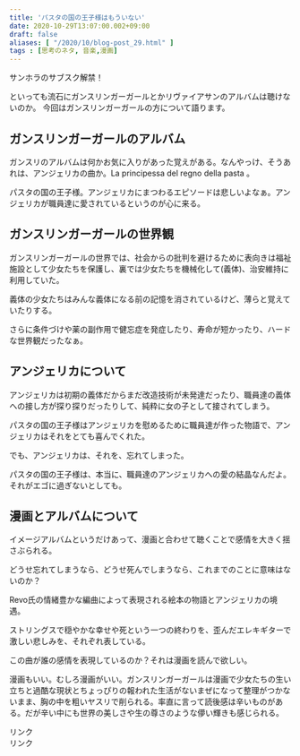 ```yaml
---
title: 'パスタの国の王子様はもういない'
date: 2020-10-29T13:07:00.002+09:00
draft: false
aliases: [ "/2020/10/blog-post_29.html" ]
tags : [思考のネタ, 音楽,漫画]
---
```


サンホラのサブスク解禁！

といっても流石にガンスリンガーガールとかリヴァイアサンのアルバムは聴けないのか。 今回はガンスリンガーガールの方について語ります。


## ガンスリンガーガールのアルバム


ガンスリのアルバムは何かお気に入りがあった覚えがある。なんやっけ、そうあれは、アンジェリカの曲か。La principessa del regno della pasta 。

パスタの国の王子様。アンジェリカにまつわるエピソードは悲しいよなぁ。アンジェリカが職員達に愛されているというのが心に来る。

## ガンスリンガーガールの世界観


ガンスリンガーガールの世界では、社会からの批判を避けるために表向きは福祉施設として少女たちを保護し、裏では少女たちを機械化して(義体)、治安維持に利用していた。

義体の少女たちはみんな義体になる前の記憶を消されているけど、薄らと覚えていたりする。

さらに条件づけや薬の副作用で健忘症を発症したり、寿命が短かったり、ハードな世界観だったなぁ。

## アンジェリカについて

アンジェリカは初期の義体だからまだ改造技術が未発達だったり、職員達の義体への接し方が探り探りだったりして、純粋に女の子として接されてしまう。

パスタの国の王子様はアンジェリカを慰めるために職員達が作った物語で、アンジェリカはそれをとても喜んでくれた。

でも、アンジェリカは、それを、忘れてしまった。

パスタの国の王子様は、本当に、職員達のアンジェリカへの愛の結晶なんだよ。それがエゴに過ぎないとしても。

## 漫画とアルバムについて

イメージアルバムというだけあって、漫画と合わせて聴くことで感情を大きく揺さぶられる。

どうせ忘れてしまうなら、どうせ死んでしまうなら、これまでのことに意味はないのか？

Revo氏の情緒豊かな編曲によって表現される絵本の物語とアンジェリカの境遇。

ストリングスで穏やかな幸せや死という一つの終わりを、歪んだエレキギターで激しい悲しみを、それぞれ表している。

この曲が誰の感情を表現しているのか？それは漫画を読んで欲しい。

漫画もいい。むしろ漫画がいい。ガンスリンガーガールは漫画で少女たちの生い立ちと過酷な現状とちょっぴりの報われた生活がないまぜになって整理がつかないまま、胸の中を粗いヤスリで削られる。率直に言って読後感は辛いものがある。だが辛い中にも世界の美しさや生の尊さのような儚い輝きも感じられる。

<!-- START MoshimoAffiliateEasyLink -->
<script type="text/javascript">
(function(b,c,f,g,a,d,e){b.MoshimoAffiliateObject=a;
b[a]=b[a]||function(){arguments.currentScript=c.currentScript
||c.scripts[c.scripts.length-2];(b[a].q=b[a].q||[]).push(arguments)};
c.getElementById(a)||(d=c.createElement(f),d.src=g,
d.id=a,e=c.getElementsByTagName("body")[0],e.appendChild(d))})
(window,document,"script","//dn.msmstatic.com/site/cardlink/bundle.js","msmaflink");
msmaflink({"n":"GUNSLINGER GIRL Image Album poca felicita","b":"マーベラスaql","t":"","d":"https:\/\/m.media-amazon.com","c_p":"","p":["\/images\/I\/51Hz6tM4G+L.jpg"],"u":{"u":"https:\/\/www.amazon.co.jp\/dp\/B00TZ04778","t":"amazon","r_v":""},"aid":{"amazon":"2220302","rakuten":"2220301","yahoo":"2220303"},"eid":"vg0Xm","s":"s"});
</script>
<div id="msmaflink-vg0Xm">リンク</div>
<!-- MoshimoAffiliateEasyLink END -->

<!-- START MoshimoAffiliateEasyLink -->
<script type="text/javascript">
(function(b,c,f,g,a,d,e){b.MoshimoAffiliateObject=a;
b[a]=b[a]||function(){arguments.currentScript=c.currentScript
||c.scripts[c.scripts.length-2];(b[a].q=b[a].q||[]).push(arguments)};
c.getElementById(a)||(d=c.createElement(f),d.src=g,
d.id=a,e=c.getElementsByTagName("body")[0],e.appendChild(d))})
(window,document,"script","//dn.msmstatic.com/site/cardlink/bundle.js","msmaflink");
msmaflink({"n":"GUNSLINGER GIRL(1) (電撃コミックス)","b":"","t":"","d":"https:\/\/m.media-amazon.com","c_p":"","p":["\/images\/I\/51eaCw5fCxL.jpg"],"u":{"u":"https:\/\/www.amazon.co.jp\/dp\/B00JXEFEDW","t":"amazon","r_v":""},"aid":{"amazon":"2220302","rakuten":"2220301","yahoo":"2220303"},"eid":"zzVJc","s":"s"});
</script>
<div id="msmaflink-zzVJc">リンク</div>
<!-- MoshimoAffiliateEasyLink END -->